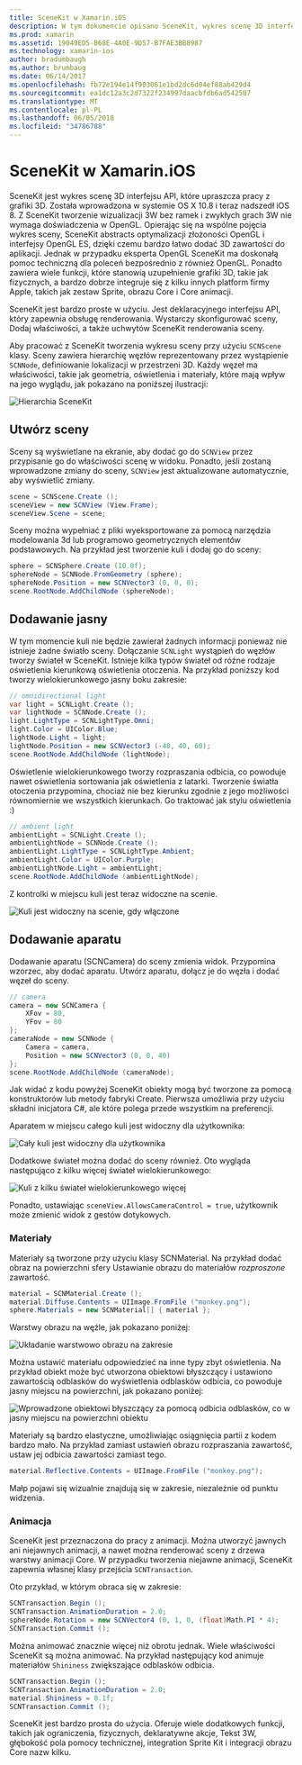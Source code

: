 ```yaml
---
title: SceneKit w Xamarin.iOS
description: W tym dokumencie opisano SceneKit, wykres scenę 3D interfejsu API abstrakcyjność optymalizacji złożoności OpenGL upraszcza pracy z grafiki 3D.
ms.prod: xamarin
ms.assetid: 19049ED5-B68E-4A0E-9D57-B7FAE3BB8987
ms.technology: xamarin-ios
author: bradumbaugh
ms.author: brumbaug
ms.date: 06/14/2017
ms.openlocfilehash: fb72e194e14f903061e1bd2dc6d04ef88ab429d4
ms.sourcegitcommit: ea1dc12a3c2d7322f234997daacbfdb6ad542507
ms.translationtype: MT
ms.contentlocale: pl-PL
ms.lasthandoff: 06/05/2018
ms.locfileid: "34786788"
---
```

# <a name="scenekit-in-xamarinios"></a>SceneKit w Xamarin.iOS

SceneKit jest wykres scenę 3D interfejsu API, które upraszcza pracy z grafiki 3D. Została wprowadzona w systemie OS X 10.8 i teraz nadszedł iOS 8. Z SceneKit tworzenie wizualizacji 3W bez ramek i zwykłych grach 3W nie wymaga doświadczenia w OpenGL. Opierając się na wspólne pojęcia wykres sceny, SceneKit abstracts optymalizacji złożoności OpenGL i interfejsy OpenGL ES, dzięki czemu bardzo łatwo dodać 3D zawartości do aplikacji. Jednak w przypadku eksperta OpenGL SceneKit ma doskonałą pomoc techniczną dla poleceń bezpośrednio z również OpenGL. Ponadto zawiera wiele funkcji, które stanowią uzupełnienie grafiki 3D, takie jak fizycznych, a bardzo dobrze integruje się z kilku innych platform firmy Apple, takich jak zestaw Sprite, obrazu Core i Core animacji.

SceneKit jest bardzo proste w użyciu. Jest deklaracyjnego interfejsu API, który zapewnia obsługę renderowania. Wystarczy skonfigurować sceny, Dodaj właściwości, a także uchwytów SceneKit renderowania sceny.

Aby pracować z SceneKit tworzenia wykresu sceny przy użyciu `SCNScene` klasy. Sceny zawiera hierarchię węzłów reprezentowany przez wystąpienie `SCNNode`, definiowanie lokalizacji w przestrzeni 3D. Każdy węzeł ma właściwości, takie jak geometria, oświetlenia i materiały, które mają wpływ na jego wyglądu, jak pokazano na poniższej ilustracji:

![](scenekit-images/image7.png "Hierarchia SceneKit") 

## <a name="create-a-scene"></a>Utwórz sceny

Sceny są wyświetlane na ekranie, aby dodać go do `SCNView` przez przypisanie go do właściwości scenę w widoku. Ponadto, jeśli zostaną wprowadzone zmiany do sceny, `SCNView` jest aktualizowane automatycznie, aby wyświetlić zmiany.

```csharp
scene = SCNScene.Create ();
sceneView = new SCNView (View.Frame);
sceneView.Scene = scene;
```

Sceny można wypełniać z pliki wyeksportowane za pomocą narzędzia modelowania 3d lub programowo geometrycznych elementów podstawowych. Na przykład jest tworzenie kuli i dodaj go do sceny:

```csharp
sphere = SCNSphere.Create (10.0f);
sphereNode = SCNNode.FromGeometry (sphere);
sphereNode.Position = new SCNVector3 (0, 0, 0);
scene.RootNode.AddChildNode (sphereNode);
```

## <a name="adding-light"></a>Dodawanie jasny

W tym momencie kuli nie będzie zawierał żadnych informacji ponieważ nie istnieje żadne światło sceny. Dołączanie `SCNLight` wystąpień do węzłów tworzy świateł w SceneKit. Istnieje kilka typów świateł od różne rodzaje oświetlenia kierunkową oświetlenia otoczenia. Na przykład poniższy kod tworzy wielokierunkowego jasny boku zakresie:

```csharp
// omnidirectional light
var light = SCNLight.Create ();
var lightNode = SCNNode.Create ();
light.LightType = SCNLightType.Omni;
light.Color = UIColor.Blue;
lightNode.Light = light;
lightNode.Position = new SCNVector3 (-40, 40, 60);
scene.RootNode.AddChildNode (lightNode);
```

Oświetlenie wielokierunkowego tworzy rozpraszania odbicia, co powoduje nawet oświetlenia sortowania jak oświetlenia z latarki. Tworzenie światła otoczenia przypomina, chociaż nie bez kierunku zgodnie z jego możliwości równomiernie we wszystkich kierunkach. Go traktować jak stylu oświetlenia :)

```csharp
// ambient light
ambientLight = SCNLight.Create ();
ambientLightNode = SCNNode.Create ();
ambientLight.LightType = SCNLightType.Ambient;
ambientLight.Color = UIColor.Purple;
ambientLightNode.Light = ambientLight;
scene.RootNode.AddChildNode (ambientLightNode);
```

Z kontrolki w miejscu kuli jest teraz widoczne na scenie.

![](scenekit-images/image8.png "Kuli jest widoczny na scenie, gdy włączone")
 
## <a name="adding-a-camera"></a>Dodawanie aparatu

Dodawanie aparatu (SCNCamera) do sceny zmienia widok. Przypomina wzorzec, aby dodać aparatu. Utwórz aparatu, dołącz je do węzła i dodać węzeł do sceny.

```csharp
// camera
camera = new SCNCamera {
    XFov = 80,
    YFov = 80
};
cameraNode = new SCNNode {
    Camera = camera,
    Position = new SCNVector3 (0, 0, 40)
};
scene.RootNode.AddChildNode (cameraNode);
```

Jak widać z kodu powyżej SceneKit obiekty mogą być tworzone za pomocą konstruktorów lub metody fabryki Create. Pierwsza umożliwia przy użyciu składni inicjatora C#, ale które polega przede wszystkim na preferencji.

Aparatem w miejscu całego kuli jest widoczny dla użytkownika:

![](scenekit-images/image9.png "Cały kuli jest widoczny dla użytkownika")
 
Dodatkowe świateł można dodać do sceny również. Oto wygląda następująco z kilku więcej świateł wielokierunkowego:

![](scenekit-images/image10.png "Kuli z kilku świateł wielokierunkowego więcej")
 
Ponadto, ustawiając `sceneView.AllowsCameraControl = true`, użytkownik może zmienić widok z gestów dotykowych.

### <a name="materials"></a>Materiały

Materiały są tworzone przy użyciu klasy SCNMaterial. Na przykład dodać obraz na powierzchni sfery Ustawianie obrazu do materiałów *rozproszone* zawartość.

```csharp
material = SCNMaterial.Create ();
material.Diffuse.Contents = UIImage.FromFile ("monkey.png");
sphere.Materials = new SCNMaterial[] { material };
```

Warstwy obrazu na węźle, jak pokazano poniżej:

![](scenekit-images/image11.png "Układanie warstwowo obrazu na zakresie")
 
Można ustawić materiału odpowiedzieć na inne typy zbyt oświetlenia. Na przykład obiekt może być utworzona obiektowi błyszczący i ustawiono zawartością odblasków do wyświetlenia odblasków odbicia, co powoduje jasny miejscu na powierzchni, jak pokazano poniżej:

![](scenekit-images/image12.png "Wprowadzone obiektowi błyszczący za pomocą odbicia odblasków, co w jasny miejscu na powierzchni obiektu")
 
Materiały są bardzo elastyczne, umożliwiając osiągnięcia partii z kodem bardzo mało. Na przykład zamiast ustawień obrazu rozpraszania zawartość, ustaw jej odbicia zawartości zamiast tego.

```csharp
material.Reflective.Contents = UIImage.FromFile ("monkey.png");
```

Małp pojawi się wizualnie znajdują się w zakresie, niezależnie od punktu widzenia.

### <a name="animation"></a>Animacja

SceneKit jest przeznaczona do pracy z animacji. Można utworzyć jawnych ani niejawnych animacji, a nawet można renderować sceny z drzewa warstwy animacji Core. W przypadku tworzenia niejawne animacji, SceneKit zapewnia własnej klasy przejścia `SCNTransaction`.

Oto przykład, w którym obraca się w zakresie:

```csharp
SCNTransaction.Begin ();
SCNTransaction.AnimationDuration = 2.0;
sphereNode.Rotation = new SCNVector4 (0, 1, 0, (float)Math.PI * 4);
SCNTransaction.Commit ();
```

Można animować znacznie więcej niż obrotu jednak. Wiele właściwości SceneKit są można animować. Na przykład następujący kod animuje materiałów `Shininess` zwiększające odblasków odbicia.

```csharp
SCNTransaction.Begin ();
SCNTransaction.AnimationDuration = 2.0;
material.Shininess = 0.1f;
SCNTransaction.Commit ();
```

SceneKit jest bardzo prosta do użycia. Oferuje wiele dodatkowych funkcji, takich jak ograniczenia, fizycznych, deklaratywne akcje, Tekst 3W, głębokość pola pomocy technicznej, integration Sprite Kit i integracji obrazu Core nazw kilku.